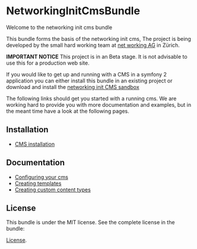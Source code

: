 NetworkingInitCmsBundle
======================
Welcome to the networking init cms bundle

This bundle forms the basis of the networking init cms, The project is being
developed by the small hard working team at [net working AG][1] in Zürich.

**IMPORTANT NOTICE** This project is in an Beta stage.
It is not advisable to use this for a production web site.

If you would like to get up and running with a CMS in a symfony 2
application you can either install this bundle in an  existing project
or download and install the [networking init CMS sandbox][2]

The following links should get you started with a running cms. We are working hard to provide you with more documentation and examples, but in the meant time have a look at the following pages.

Installation
------------
- [CMS installation](Resource/doc/installation.md)

Documentation
-------------
- [Configuring your cms](Resource/doc/configuration.md)
- [Creating templates](Resource/doc/templates.md)
- [Creating custom content types](Resource/doc/content_types.md)


License
-------

This bundle is under the MIT license. See the complete license in the bundle:

[License](LICENSE).
    

[1]:  http://web.networking.ch
[2]:  https://github.com/networking/init-cms-sandbox/